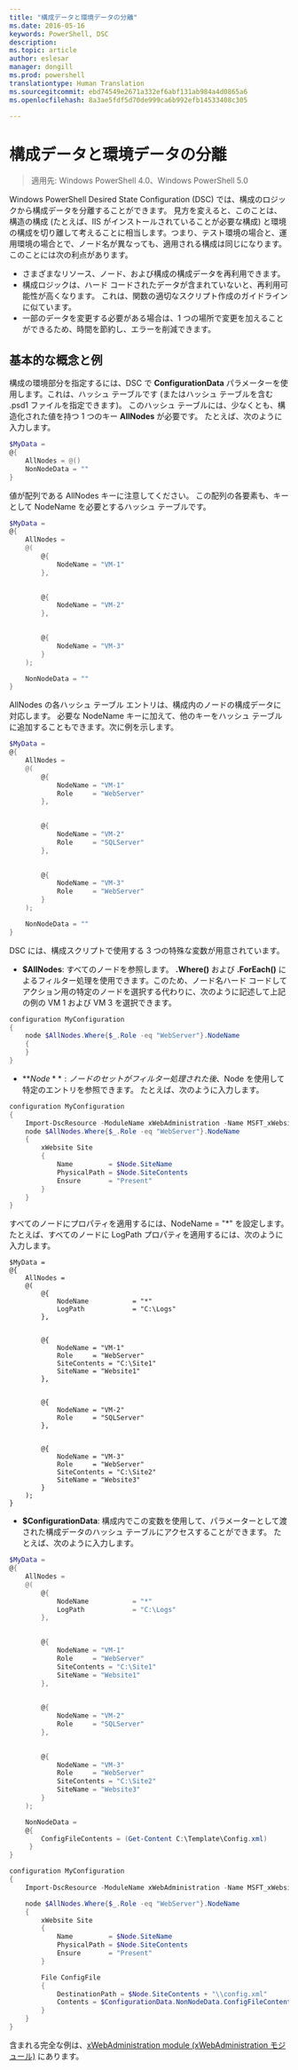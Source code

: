 ```yaml
---
title: "構成データと環境データの分離"
ms.date: 2016-05-16
keywords: PowerShell, DSC
description: 
ms.topic: article
author: eslesar
manager: dongill
ms.prod: powershell
translationtype: Human Translation
ms.sourcegitcommit: ebd74549e2671a332ef6abf131ab984a4d0865a6
ms.openlocfilehash: 8a3ae5fdf5d70de999ca6b992efb14533408c305

---
```


# 構成データと環境データの分離

>適用先: Windows PowerShell 4.0、Windows PowerShell 5.0

Windows PowerShell Desired State Configuration (DSC) では、構成のロジックから構成データを分離することができます。 見方を変えると、このことは、構造の構成 (たとえば、IIS がインストールされていることが必要な構成) と環境の構成を切り離して考えることに相当します。つまり、テスト環境の場合と、運用環境の場合とで、ノード名が異なっても、適用される構成は同じになります。 このことには次の利点があります。

* さまざまなリソース、ノード、および構成の構成データを再利用できます。
* 構成ロジックは、ハード コードされたデータが含まれていないと、再利用可能性が高くなります。 これは、関数の適切なスクリプト作成のガイドラインに似ています。
* 一部のデータを変更する必要がある場合は、1 つの場所で変更を加えることができるため、時間を節約し、エラーを削減できます。

## 基本的な概念と例

構成の環境部分を指定するには、DSC で **ConfigurationData** パラメーターを使用します。これは、ハッシュ テーブルです (またはハッシュ テーブルを含む .psd1 ファイルを指定できます)。 このハッシュ テーブルには、少なくとも、構造化された値を持つ 1 つのキー **AllNodes** が必要です。 たとえば、次のように入力します。

```powershell
$MyData = 
@{
    AllNodes = @()
    NonNodeData = ""   
}
```

値が配列である AllNodes キーに注意してください。 この配列の各要素も、キーとして NodeName を必要とするハッシュ テーブルです。

```powershell
$MyData = 
@{
    AllNodes = 
    @(
        @{
            NodeName = "VM-1"
        },

 
        @{
            NodeName = "VM-2"
        },

 
        @{
            NodeName = "VM-3"
        }
    );

    NonNodeData = ""   
}
```

AllNodes の各ハッシュ テーブル エントリは、構成内のノードの構成データに対応します。 必要な NodeName キーに加えて、他のキーをハッシュ テーブルに追加することもできます。次に例を示します。

```powershell
$MyData = 
@{
    AllNodes = 
    @(
        @{
            NodeName = "VM-1"
            Role     = "WebServer"
        },

 
        @{
            NodeName = "VM-2"
            Role     = "SQLServer"
        },

 
        @{
            NodeName = "VM-3"
            Role     = "WebServer"
        }
    );

    NonNodeData = ""   
}
```

DSC には、構成スクリプトで使用する 3 つの特殊な変数が用意されています。

* **$AllNodes**: すべてのノードを参照します。 **.Where()** および **.ForEach()** によるフィルター処理を使用できます。このため、ノード名ハード コードしてアクション用の特定のノードを選択する代わりに、次のように記述して上記の例の VM 1 および VM 3 を選択できます。

```powershell
configuration MyConfiguration
{
    node $AllNodes.Where{$_.Role -eq "WebServer"}.NodeName
    {
    }
}
```

* **$Node**: ノードのセットがフィルター処理された後、$Node を使用して特定のエントリを参照できます。 たとえば、次のように入力します。

```powershell
configuration MyConfiguration
{
    Import-DscResource -ModuleName xWebAdministration -Name MSFT_xWebsite
    node $AllNodes.Where{$_.Role -eq "WebServer"}.NodeName
    {
        xWebsite Site
        {
            Name         = $Node.SiteName
            PhysicalPath = $Node.SiteContents
            Ensure       = "Present"
        }
    }
}
```

すべてのノードにプロパティを適用するには、NodeName = "*" を設定します。 たとえば、すべてのノードに LogPath プロパティを適用するには、次のように入力します。

```
$MyData = 
@{
    AllNodes = 
    @(
        @{
            NodeName           = "*"
            LogPath            = "C:\Logs"
        },

 
        @{
            NodeName = "VM-1"
            Role     = "WebServer"
            SiteContents = "C:\Site1"
            SiteName = "Website1"
        },

 
        @{
            NodeName = "VM-2"
            Role     = "SQLServer"
        },

 
        @{
            NodeName = "VM-3"
            Role     = "WebServer"
            SiteContents = "C:\Site2"
            SiteName = "Website3"
        }
    );
}
```

* **$ConfigurationData**: 構成内でこの変数を使用して、パラメーターとして渡された構成データのハッシュ テーブルにアクセスすることができます。 たとえば、次のように入力します。

```powershell
$MyData = 
@{
    AllNodes = 
    @(
        @{
            NodeName           = "*"
            LogPath            = "C:\Logs"
        },

 
        @{
            NodeName = "VM-1"
            Role     = "WebServer"
            SiteContents = "C:\Site1"
            SiteName = "Website1"
        },

 
        @{
            NodeName = "VM-2"
            Role     = "SQLServer"
        },
 

        @{
            NodeName = "VM-3"
            Role     = "WebServer"
            SiteContents = "C:\Site2"
            SiteName = "Website3"
        }
    );

    NonNodeData = 
    @{
        ConfigFileContents = (Get-Content C:\Template\Config.xml)
     }   
} 

configuration MyConfiguration
{
    Import-DscResource -ModuleName xWebAdministration -Name MSFT_xWebsite

    node $AllNodes.Where{$_.Role -eq "WebServer"}.NodeName
    {
        xWebsite Site
        {
            Name         = $Node.SiteName
            PhysicalPath = $Node.SiteContents
            Ensure       = "Present"
        }

        File ConfigFile
        {
            DestinationPath = $Node.SiteContents + "\\config.xml"
            Contents = $ConfigurationData.NonNodeData.ConfigFileContents
        }
    }
}
```

含まれる完全な例は、[xWebAdministration module (xWebAdministration モジュール)](https://powershellgallery.com/packages/xWebAdministration) にあります。




<!--HONumber=Aug16_HO3-->


